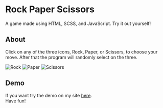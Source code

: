# Rock Paper Scissors
A game made using HTML, SCSS, and JavaScript. Try it out yourself!

## About
Click on any of the three icons, Rock, Paper, or Scissors, to choose your move. After that the program will randomly select on the three.

![Rock](https://hardcore-dubinsky-5fa21c.netlify.com/images/rock.png)
![Paper](https://hardcore-dubinsky-5fa21c.netlify.com/images/paper.png)
![Scissors](https://hardcore-dubinsky-5fa21c.netlify.com/images/scissors.png)


## Demo
If you want try the demo on my site [here](https://hardcore-dubinsky-5fa21c.netlify.com/).
<br>
Have fun!

